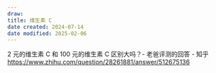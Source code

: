 ```yaml
---
draw:
title: 维生素 C
date created: 2024-07-14
date modified: 2025-02-06
---
```


2 元的维生素 C 和 100 元的维生素 C 区别大吗？- 老爸评测的回答 - 知乎  
https://www.zhihu.com/question/28261881/answer/512675136
